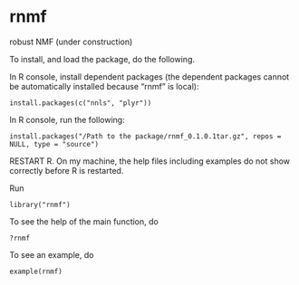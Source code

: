 rnmf
====

robust NMF (under construction)

To install, and load the package, do the following.

In R console, install dependent packages (the dependent packages cannot be automatically installed because “rnmf” is local):

```
install.packages(c("nnls", "plyr"))
```
In R console, run the following:

```
install.packages("/Path to the package/rnmf_0.1.0.1tar.gz", repos = NULL, type = "source")
```
RESTART R. On my machine, the help files including examples do not show correctly before R is restarted.

Run

```
library("rnmf")
```
To see the help of the main function, do

```
?rnmf
```
To see an example, do

```
example(rnmf)
```
